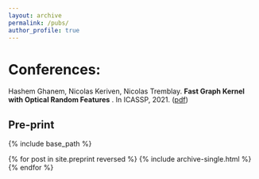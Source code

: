 ```yaml
---
layout: archive
permalink: /pubs/
author_profile: true
---
```




Conferences: 
======
Hashem Ghanem, Nicolas Keriven, Nicolas Tremblay. **Fast Graph Kernel with Optical Random Features** . In ICASSP, 2021. ([pdf](https://arxiv.org/pdf/2010.08270.pdf))

## Pre-print

{% include base_path %}

{% for post in site.preprint reversed %}
  {% include archive-single.html %}
{% endfor %}
